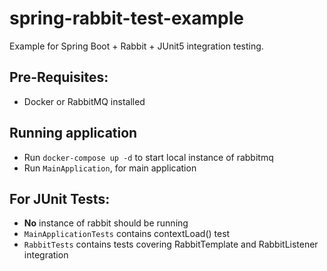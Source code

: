 # spring-rabbit-test-example

Example for Spring Boot + Rabbit + JUnit5 integration testing.

## Pre-Requisites:

- Docker or RabbitMQ installed

## Running application

- Run `docker-compose up -d` to start local instance of rabbitmq
- Run `MainApplication`, for main application

## For JUnit Tests:

- **No** instance of rabbit should be running
- `MainApplicationTests` contains contextLoad() test
- `RabbitTests` contains tests covering RabbitTemplate and RabbitListener integration